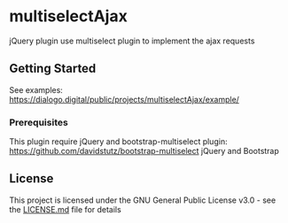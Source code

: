 # multiselectAjax

jQuery plugin use multiselect plugin to implement the ajax requests

## Getting Started

See examples:
https://dialogo.digital/public/projects/multiselectAjax/example/



### Prerequisites

This plugin require jQuery and bootstrap-multiselect plugin: https://github.com/davidstutz/bootstrap-multiselect
jQuery and Bootstrap

## License

This project is licensed under the GNU General Public License v3.0 - see the [LICENSE.md](LICENSE.md) file for details

